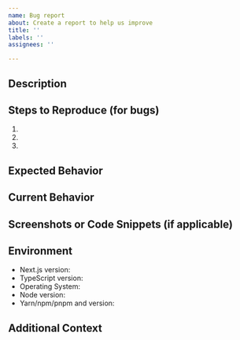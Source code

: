 ```yaml
---
name: Bug report
about: Create a report to help us improve
title: ''
labels: ''
assignees: ''

---
```


## Description
<!--- Provide a detailed description of the issue or feature request -->

## Steps to Reproduce (for bugs)
<!--- Provide steps to reproduce the issue -->
1.
2.
3.

## Expected Behavior
<!--- Describe the behavior you expected -->

## Current Behavior
<!--- Describe the current behavior you are experiencing -->

## Screenshots or Code Snippets (if applicable)
<!--- Provide any relevant screenshots or code snippets that help understand the issue -->

## Environment
<!--- Specify relevant details about your development environment -->
- Next.js version:
- TypeScript version:
- Operating System:
- Node version:
- Yarn/npm/pnpm and version:

## Additional Context
<!--- Optional: Add any other context or information about the issue here -->

